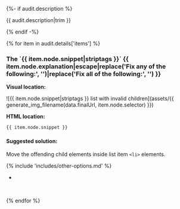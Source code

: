 {%- if audit.description %}

{{ audit.description|trim }}

{% endif -%}

{% for item in audit.details['items'] %}

<h3> The `{{ item.node.snippet|striptags }}` {{ item.node.explanation|escape|replace('Fix any of the following:', '')|replace('Fix all of the following:', '') }} </h3>

__Visual location:__

![{{ item.node.snippet|striptags }} list with invalid children](assets/{{ generate_img_filename(data.finalUrl, item.node.selector) }})

__HTML location:__

```html
{{ item.node.snippet }}
```

#### Suggested solution:
Move the offending child elements inside list item `<li>` elements.

{% include 'includes/other-options.md' %}

-
<br>

{% endfor %}

<br>